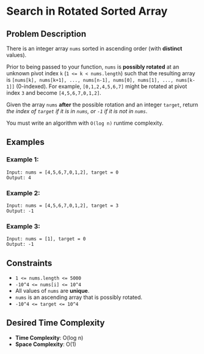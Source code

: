 # Search in Rotated Sorted Array

## Problem Description

There is an integer array `nums` sorted in ascending order (with **distinct** values).

Prior to being passed to your function, `nums` is **possibly rotated** at an unknown pivot index `k` (`1 <= k < nums.length`) such that the resulting array is `[nums[k], nums[k+1], ..., nums[n-1], nums[0], nums[1], ..., nums[k-1]]` (0-indexed). For example, `[0,1,2,4,5,6,7]` might be rotated at pivot index `3` and become `[4,5,6,7,0,1,2]`.

Given the array `nums` **after** the possible rotation and an integer `target`, return _the index of `target` if it is in `nums`, or `-1` if it is not in `nums`_.

You must write an algorithm with `O(log n)` runtime complexity.

## Examples

### Example 1:

```
Input: nums = [4,5,6,7,0,1,2], target = 0
Output: 4
```

### Example 2:

```
Input: nums = [4,5,6,7,0,1,2], target = 3
Output: -1
```

### Example 3:

```
Input: nums = [1], target = 0
Output: -1
```

## Constraints

- `1 <= nums.length <= 5000`
- `-10^4 <= nums[i] <= 10^4`
- All values of `nums` are **unique**.
- `nums` is an ascending array that is possibly rotated.
- `-10^4 <= target <= 10^4`

## Desired Time Complexity

- **Time Complexity**: O(log n)
- **Space Complexity**: O(1)
